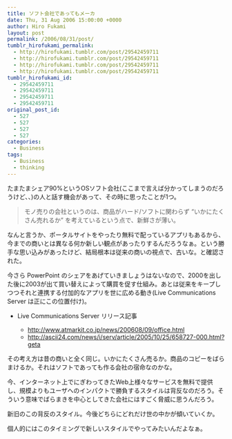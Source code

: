 ```yaml
---
title: ソフト会社であってもメーカ
date: Thu, 31 Aug 2006 15:00:00 +0000
author: Hiro Fukami
layout: post
permalink: /2006/08/31/post/
tumblr_hirofukami_permalink:
  - http://hirofukami.tumblr.com/post/29542459711
  - http://hirofukami.tumblr.com/post/29542459711
  - http://hirofukami.tumblr.com/post/29542459711
  - http://hirofukami.tumblr.com/post/29542459711
tumblr_hirofukami_id:
  - 29542459711
  - 29542459711
  - 29542459711
  - 29542459711
original_post_id:
  - 527
  - 527
  - 527
  - 527
categories:
  - Business
tags:
  - Business
  - thinking
---
```

<div class="section">
  <p>
    たまたまシェア90%というOSソフト会社(ここまで言えば分かってしまうのだろうけど、、)の人と話す機会があって、その時に思ったことが1つ。
  </p>
  
  <blockquote>
    <p>
      モノ売りの会社というのは、商品がハード/ソフトに関わらず &#8220;いかにたくさん売れるか&#8221; を考えているという点で、新鮮さが薄い。
    </p>
  </blockquote>
  
  <p>
    なんと言うか、ポータルサイトをやったり無料で配っているアプリもあるから、今までの商いとは異なる何か新しい観点があったりするんだろうなぁ。という勝手な思い込みがあったけど、結局根本は従来の商いの視点で、古いな。と確認された。
  </p>
  
  <p>
    今さら PowerPoint のシェアをあげていきましょうはないなので、2000を出した後に2003が出て買い替えによって購買を促す仕組み。あとは従来をキープしつつそれと連携する付加的なアプリを世に広める動き(Live Communications Server は正にこの位置付け)。
  </p>
  
  <ul>
    <li>
      Live Communications Server リリース記事</p> <ul>
        <li>
          <a href="http://www.atmarkit.co.jp/news/200608/09/office.html" target="_blank"><a href="http://www.atmarkit.co.jp/news/200608/09/office.html" target="_blank">http://www.atmarkit.co.jp/news/200608/09/office.html</a></a>
        </li>
        <li>
          <a href="http://ascii24.com/news/i/serv/article/2005/10/25/658727-000.html?geta" target="_blank"><a href="http://ascii24.com/news/i/serv/article/2005/10/25/658727-000.html?geta" target="_blank">http://ascii24.com/news/i/serv/article/2005/10/25/658727-000.html?geta</a></a>
        </li>
      </ul>
    </li>
  </ul>
  
  <p>
    その考え方は昔の商いと全く同じ。いかにたくさん売るか。商品のコピーをばらまけるか。それはソフトであっても作る会社の宿命なのかな。
  </p>
  
  <p>
    今、インターネット上でにぎわってきたWeb上様々なサービスを無料で提供し、規模よりもユーザへのインパクトで勝負するスタイルは背反なのだろう。そういう意味でばらまきを中心としてきた会社にはすごく脅威に思うんだろう。
  </p>
  
  <p>
    新旧のこの背反のスタイル。今後どちらにどれだけ世の中かが傾いていくか。
  </p>
  
  <p>
    個人的にはこのタイミングで新しいスタイルでやってみたいんだよなぁ。
  </p>
</div>